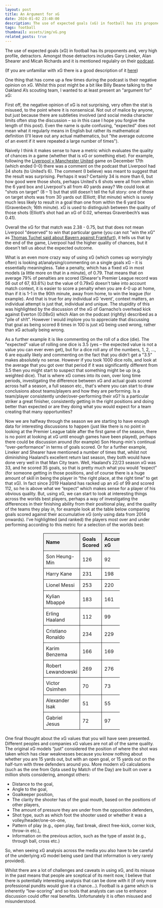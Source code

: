 ```yaml
---
layout: post
title: An Argument for xG
date: 2024-01-02 23:40:00
description: The use of expected goals (xG) in football has its proponents and, very high profile, detractors. I think it is useful and here are my reasons why.
tags: football
thumbnail: assets/img/xG.png
related_posts: true
---
```


The use of expected goals (xG) in football has its proponents and, very high profile, detractors. Amongst those detractors includes Gary Lineker, Alan Shearer and Micah Richards and it is mentioned regulalry on their [podcast](https://linktr.ee/therestisfootball).

(If you are unfamiliar with xG there is a good description of it [here](https://theanalyst.com/2023/08/what-is-expected-goals-xg))

One thing that has come up a few times during the podcast is their negative opinion on xG. Whilst this post might be a bit like Billy Beane talking to the Oakland A’s scouting team, I wanted to at least present an "argument for" xG:

First off, the negative opinion of xG is not surprising, very often the stat is misused, to the point where it is nonsensical. Not out of malice by anyone, but just because there are subtleties involved (and social media character limits often stop the discussion – so in this case I hope you forgive the length of this post). Even the name is quite confusing, "expected" does not mean what it regularly means in English but rather its mathematical definition (I'll leave out any actual mathematics, but "the average outcome of an event if it were repeated a large number of times").

Naively I think it makes sense to have a metric which evaluates the quality of chances in a game (whether that is xG or something else). For example, following the [Liverpool v Manchester United](https://www.bbc.co.uk/sport/football/live/czv2vv2w2yxt) game on December 17th (which ended 0-0) there was a comment on the podcast that Liverpool had 34 shots (to United’s 6). The comment (I believe) was meant to suggest that the result was surprising. Perhaps it was? Certainly 34 is more than 6, but how good were those shots, perhaps United's 6 shots were all from within the 6 yard box and Liverpool's all from 40 yards away? We could look at "shots on target" (8 – 1) but that still doesn’t tell the full story: one of those on target shots was from 30 yards out (Elliott; 81st minute) which is surely much less likely to result in a goal than one from within the 6 yard box (Gravenbech; 16th minute). xG is used to distinguish between the quality of those shots (Elliott’s shot had an xG of 0.02, whereas Gravenbech’s was 0.41).

Overall the xG for that match was 2.38 - 0.75, but that does not mean Liverpool "deserved" to win that particular game (you can not "win the xG" as [Thomas Tuchel said about Bayern against Frankfurt](https://www.bavarianfootballworks.com/2023/12/9/23994402/bayern-munich-eintracht-frankfurt-bundesliga-thomas-tuchel-kimmich-upamecano-neuer-mazraoui-davies)), it tells us that by the end of the game, Liverpool had the higher quality of chances, but it doesn't tell us about the expected outcome.

What is an even more crazy way of using xG (which comes up worryingly often) is looking at/analysing/commenting on a single goals xG – it is essentially meaningless. Take a penalty, which has a fixed xG in most models (a little more on that in a minute), of 0.79. That means that on average 79% of penalties are scored (Shearer's Premier League record was 56 out of 67, 83.6%) but the value of 0.79xG doesn't take into account match context, it is easier to score a penalty when you are 4-0 up at home, than if it is 1-1 in the 90th minute, away from home, to win the league (for example). And that is true for any individual xG 'event', context matters, an individual attempt is just that, individual and unique. The stupidity of this was highlighted by the discussion of the xG of Garnacho’s overhead kick against Everton (0.08xG) which Alan on the podcast (rightly) described as a "pile of sh!t". However I would implore you to appreciate that discussing that goal as being scored 8 times in 100 is just xG being used wrong, rather than xG actually being wrong.

As a further example it is like commenting on the roll of a dice (die). The "expected" value of rolling one dice is 3.5 (yes – the expected value is not a value you can ever even get), but for a dice roll any of the numbers, 1, 2, …, 6 are equally likely and commenting on the fact that you didn’t get a "3.5" makes absolutely no sense. However if you took 1000 dice rolls, and look at the average that you got over that period if it was significantly different from 3.5 then you might start to suspect that something might be up (e.g. weighted dice). That is where xG comes into its own, over long time periods, investigating the difference between xG and actual goals scored across half a season, a full season etc., that's where you can start to draw conclusions about teams/players and how they are performing. Is a team/player consistently under/over-performing their xG? Is a particular striker a great finisher, consistently getting in the right positions and doing better than expected or are they doing what you would expect for a team creating that many opportunities?

Now we are halfway through the season we are starting to have enough data for interesting discussions to happen (just like there is no point in looking at the Premier League table after the first game of the season, there is no point at looking at xG until enough games have been played), perhaps there could be discussion around (for example) Son Heung-min's continual “over-performance” in terms of goals scored. Or for a further example, Lineker and Shearer have mentioned a number of times that, whilst not diminishing Haaland’s excellent return last season, they both would have done very well in that Man City team. Well, Haaland’s 22/23 season xG was 33, and he scored 35 goals, so that is pretty much what you would “expect” (for someone getting in those positions, and of course there is a huge amount of skill in being the player in “the right place, at the right time” to get that xG). In fact since 2019 Haaland has racked up an xG of 99 and scored 112, so he is above what we “expect” which makes sense for a player of his obvious quality. But, using xG, we can start to look at interesting things across the worlds best players, perhaps a way of investigating the differences in their finishing ability from their positional play, and the quality of the teams they play in, for example look at the table below comparing goals scored against their accumulative xG (only using data from 2014 onwards). I’ve highlighted (and ranked) the players most over and under performing according to this metric for a selection of the worlds best:

<style>
table {
    border-collapse: collapse;
    width: 50%;
    margin: 20px auto;
}
th, td {
    border: 1px solid black;
    padding: 8px;
    text-align: left;
}
th {
    cursor: pointer;
    background-color: #f4f4f4;
}
</style>

<table id="footballTable">
  <thead>
    <tr>
      <th onclick="sortTable('footballTable', 0)">Name</th>
      <th onclick="sortTable('footballTable', 1)">Goals Scored</th>
      <th onclick="sortTable('footballTable', 2)">Accumulative xG</th>
      <th onclick="sortTable('footballTable', 3)">% difference</th>
    </tr>
  </thead>
  <tbody>    
    <tr>
      <td>Son Heung-Min</td>
      <td>126</td>
      <td>92</td>
      <td>+37</td>
    </tr>
    <tr>
      <td>Harry Kane</td>
      <td>231</td>
      <td>198</td>
      <td>+16</td>
    </tr>
    <tr>
      <td>Lionel Messi</td>
      <td>253</td>
      <td>220</td>
      <td>+15</td>
    </tr>
    <tr>
      <td>Kylian Mbappé</td>
      <td>183</td>
      <td>161</td>
      <td>+14</td>
    </tr>
    <tr>
      <td>Erling Haaland</td>
      <td>112</td>
      <td>99</td>
      <td>+13</td>
    </tr>
    <tr>
      <td>Cristiano Ronaldo</td>
      <td>234</td>
      <td>229</td>
      <td>+2.2</td>
    </tr>
    <tr>
      <td>Karim Benzema</td>
      <td>166</td>
      <td>169</td>
      <td>-1.8</td>
    </tr>
    <tr>
      <td>Robert Lewandowski</td>
      <td>269</td>
      <td>276</td>
      <td>-2.5</td>
    </tr>
    <tr>
      <td>Victor Osimhen</td>
      <td>70</td>
      <td>73</td>
      <td>-4.1</td>
    </tr>
    <tr>
      <td>Alexander Isak</td>
      <td>51</td>
      <td>55</td>
      <td>-7.3</td>
    </tr>
    <tr>
      <td>Gabriel Jesus</td>
      <td>72</td>
      <td>97</td>
      <td>-26</td>
    </tr>
  </tbody>
</table>

<script>
function sortTable(tableID, columnIndex) {
    const table = document.getElementById(tableID);
    const rows = Array.from(table.rows).slice(1); // Exclude header row
    const isNumeric = !isNaN(rows[0].cells[columnIndex].innerText);

    let sortedRows = rows.sort((a, b) => {
        const aVal = isNumeric ? +a.cells[columnIndex].innerText : a.cells[columnIndex].innerText.toLowerCase();
        const bVal = isNumeric ? +b.cells[columnIndex].innerText : b.cells[columnIndex].innerText.toLowerCase();
        return aVal > bVal ? 1 : -1;
    });

    const currentSort = table.dataset.sortOrder === "asc" ? "desc" : "asc";
    if (currentSort === "desc") sortedRows.reverse();
    table.dataset.sortOrder = currentSort;

    sortedRows.forEach(row => table.tBodies[0].appendChild(row));
}
</script>

One final thought about the xG values that you will have seen presented. Different peoples and companies xG values are not all of the same quality. The original xG models “just” considered the position of where the shot was taken which has clear weaknesses because you know nothing about whether you are 15 yards out, but with an open goal, or 15 yards out on the half-turn with three defenders around you. More modern xG calculations (such as the one from Opta used by Match of the Day) are built on over a million shots considering, amongst others:

- Distance to the goal,
- Angle to the goal,
- Goalkeeper position,
- The clarity the shooter has of the goal mouth, based on the positions of other players,
- The amount of pressure they are under from the opposition defenders,
- Shot type, such as which foot the shooter used or whether it was a volley/header/one-on-one,
- Pattern of play (e.g., open play, fast break, direct free-kick, corner kick, throw-in etc.),
- Information on the previous action, such as the type of assist (e.g., through ball, cross etc.)

So, when seeing xG analysis across the media you also have to be careful of the underlying xG model being used (and that information is very rarely provided).

Whilst there are a lot of challenges and caveats in using xG, and its misuse in the past means that people are sceptical of its merit now, I believe that there is potentially interesting analysis that can be done with it (if only more professional pundits would give it a chance…). Football is a game which is inherently “low-scoring” and so tools that analysts can use to enhance discussion could offer real benefits. Unfortunately it is often misused and misunderstood.
